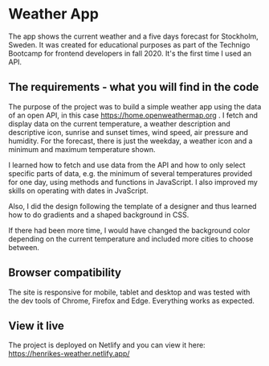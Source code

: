 # Weather App

The app shows the current weather and a five days forecast for Stockholm, Sweden. It was created for educational purposes as part of the Technigo Bootcamp for frontend developers in fall 2020. It's the first time I used an API.

## The requirements - what you will find in the code

The purpose of the project was to build a simple weather app using the data of an open API, in this case https://home.openweathermap.org . I fetch and display data on the current temperature, a weather description and descriptive icon, sunrise and sunset times, wind speed, air pressure and humidity. 
For the forecast, there is just the weekday, a weather icon and a minimum and maximum temperature shown. 

I learned how to fetch and use data from the API and how to only select specific parts of data, e.g. the minimum of several temperatures provided for one day, using methods and functions in JavaScript. I also improved my skills on operating with dates in JvaScript.

Also, I did the design following the template of a designer and thus learned how to do gradients and a shaped background in CSS. 

If there had been more time, I would have changed the background color depending on the current temperature and included more cities to choose between.

## Browser compatibility

The site is responsive for mobile, tablet and desktop and was tested with the dev tools of Chrome, Firefox and Edge. Everything works as expected. 

## View it live

The project is deployed on Netlify and you can view it here: https://henrikes-weather.netlify.app/ 
